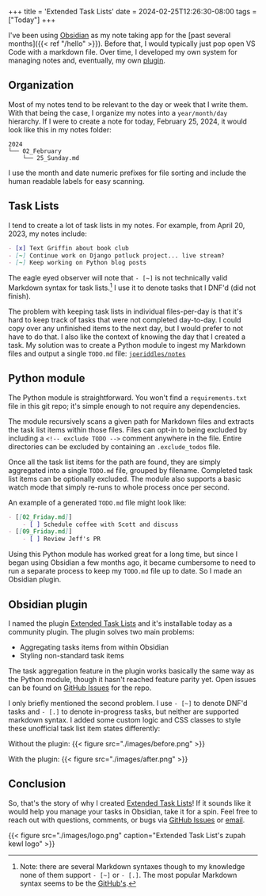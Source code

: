 +++
title = 'Extended Task Lists'
date = 2024-02-25T12:26:30-08:00
tags = ["Today"]
+++

I've been using [Obsidian](https://obsidian.md/) as my note taking app for the [past several months]({{< ref "/hello" >}}). Before that, I would typically just pop open VS Code with a markdown file. Over time, I developed my own system for managing notes and, eventually, my own [plugin](https://obsidian.md/plugins?search=Extended%20Task%20Lists).

## Organization

Most of my notes tend to be relevant to the day or week that I write them. With that being the case, I organize my notes into a `year/month/day` hierarchy. If I were to create a note for today, February 25, 2024, it would look like this in my notes folder:

```shell
2024
└── 02_February
    └── 25_Sunday.md
```

I use the month and date numeric prefixes for file sorting and include the human readable labels for easy scanning.

## Task Lists

I tend to create a lot of task lists in my notes. For example, from April 20, 2023, my notes include:

```markdown
- [x] Text Griffin about book club
- [~] Continue work on Django potluck project... live stream?
- [~] Keep working on Python blog posts
```

The eagle eyed observer will note that `- [~]` is not technically valid Markdown syntax for task lists.[^1] I use it to denote tasks that I DNF'd (did not finish).

The problem with keeping task lists in individual files-per-day is that it's hard to keep track of tasks that were not completed day-to-day. I could copy over any unfinished items to the next day, but I would prefer to not have to do that. I also like the context of knowing the day that I created a task. My solution was to create a Python module to ingest my Markdown files and output a single `TODO.md` file: [`joeriddles/notes`](https://github.com/joeriddles/notes)

## Python module

The Python module is straightforward. You won't find a `requirements.txt` file in this git repo; it's simple enough to not require any dependencies.

The module recursively scans a given path for Markdown files and extracts the task list items within those files. Files can opt-in to being excluded by including a `<!-- exclude TODO -->` comment anywhere in the file. Entire directories can be excluded by containing an `.exclude_todos` file.

Once all the task list items for the path are found, they are simply aggregated into a single `TODO.md` file, grouped by filename. Completed task list items can be optionally excluded. The module also supports a basic watch mode that simply re-runs to whole process once per second.

An example of a generated `TODO.md` file might look like:
```markdown
- [[02_Friday.md]]
    - [ ] Schedule coffee with Scott and discuss
- [[09_Friday.md]]
    - [ ] Review Jeff's PR
```

Using this Python module has worked great for a long time, but since I began using Obsidian a few months ago, it became cumbersome to need to run a separate process to keep my `TODO.md` file up to date. So I made an Obsidian plugin.

## Obsidian plugin

I named the plugin [Extended Task Lists](https://github.com/joeriddles/extended-task-lists) and it's installable today as a community plugin. The plugin solves two main problems:

- Aggregating tasks items from within Obsidian
- Styling non-standard task items

The task aggregation feature in the plugin works basically the same way as the Python module, though it hasn't reached feature parity yet. Open issues can be found on [GitHub Issues](https://github.com/joeriddles/extended-task-lists/issues) for the repo.

I only briefly mentioned the second problem. I use `- [~]` to denote DNF'd tasks and `- [.]` to denote in-progress tasks, but neither are supported markdown syntax. I added some custom logic and CSS classes to style these unofficial task list item states differently:

Without the plugin:
{{< figure src="./images/before.png" >}}

With the plugin:
{{< figure src="./images/after.png" >}}

## Conclusion

So, that's the story of why I created [Extended Task Lists](https://github.com/joeriddles/extended-task-lists)! If it sounds like it would help you manage your tasks in Obsidian, take it for a spin. Feel free to reach out with questions, comments, or bugs via [GitHub Issues](https://github.com/joeriddles/extended-task-lists/issues) or [email](mailto:joe@josephriddle.com).

{{< figure src="./images/logo.png" caption="Extended Task List's zupah kewl logo" >}}

[^1]: Note: there are several Markdown syntaxes though to my knowledge none of them support `- [~]` or `- [.]`. The most popular Markdown syntax seems to be the [GitHub's](https://github.github.com/gfm/#task-list-item-marker).
